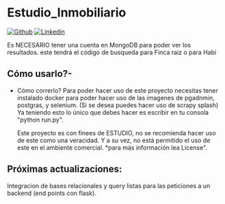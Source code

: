 ﻿# Estudio_Inmobiliario



[![Github](https://img.shields.io/badge/GitHub-100000?style=for-the-badge&logo=github&logoColor=white)]((https://github.com/neylinsomne))
[![Linkedin](https://img.shields.io/badge/LinkedIn-0077B5?style=for-the-badge&logo=linkedin&logoColor=white)](https://www.linkedin.com/in/neyl-peñuela-bernate-a76644209/)

 Es NECESARIO tener una cuenta en MongoDB para poder ver los resultados.
 este tendrá el código de busqueda para Finca raiz o para Habi

 ## Cómo usarlo?-
- Cómo correrlo?
  Para poder hacer uso de este proyecto necesitas tener instalado docker para poder hacer uso de las imagenes de pgadnmin, postgras, y selenium. (Si se desea puedes hacer uso de scrapy splash)
  Ya teniendo esto lo único que debes hacer es escribir en tu consola "python run.py".


  Este proyecto es con finees de ESTUDIO, no se recomienda hacer uso de este como una veracidad. Y a su vez, no está permitido el uso de este en el ambiente comercial. *para más información lea License".

## Próximas actualizaciones:
  Integracion de bases relacionales y query listas para las peticiones a un backend (end points con flask).
